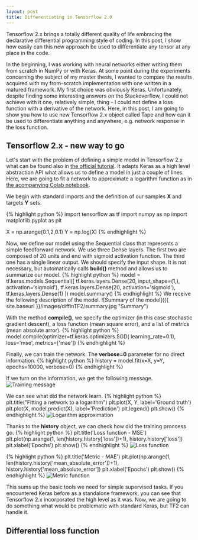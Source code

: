```yaml
---
layout: post
title: Differentiating in Tensorflow 2.0
---
```


Tensorflow 2.x brings a totally different quality of life embracing the declarative differential programming style of coding. In this post, I show how easily can this new approach be used to differentiate any tensor at any place in the code.

In the beginning, I was working with neural networks either writing them from scratch in NumPy or with Keras. At some point during the experiments concerning the subject of my master thesis, I wanted to compare the results acquired with my from-scratch implementation with one written in a matured framework. My first choice was obviously Keras. Unfortunately, despite finding some interesting answers on the Stackoverflow, I could not achieve with it one, relatively simple, thing - I could not define a loss function with a derivative of the network. Here, in this post, I am going to show you how to use new Tensorflow 2.x object called Tape and how can it be used to differentiate anything and anywhere, e.g. network response in the loss function.

## Tensorflow 2.x - new way to go

Let's start with the problem of defining a simple model in Tensorflow 2.x what can be found also in [the official tutorial](https://www.tensorflow.org/tutorials/quickstart/beginner). It adapts Keras as a high level abstraction API what allows us to define a model in just a couple of lines. Here, we are going to fit a network to approximate a logarithm function as in [the acompanying Colab notebook](https://colab.research.google.com/drive/17P6XDmYbNULQOgnEjxJJDwOYfaNbxopK).

We begin with standard imports and the definition of our samples **X** and targets **Y** sets.

{% highlight python %}
import tensorflow as tf
import numpy as np
import matplotlib.pyplot as plt

X = np.arange(0.1,2,0.1)
Y = np.log(X)
{% endhighlight %}

Now, we define our model using the Sequential class that represents a simple feedforward network. We use three Dense layers. The first two are composed of 20 units and end with sigmoid activation function. The third one has a single linear output. We should specify the input shape. It is not necessary, but automatically calls **build()** method and allows us to summarize our model.
{% highlight python %}
model = tf.keras.models.Sequential([
    tf.keras.layers.Dense(20, input_shape=(1,),
                            activation='sigmoid'),
    tf.keras.layers.Dense(20, activation='sigmoid'),
    tf.keras.layers.Dense(1)
])
model.summary()
{% endhighlight %}
We receive the following description of the model.
![Summary of the model]({{ site.baseurl }}/images/diffinTF2/summary.jpg "Summary")

With the method **compile()**, we specify the optimizer (in this case stochastic gradient descent), a loss function (mean square error), and a list of metrics (mean absolute arror).
{% highlight python %}
model.compile(optimizer=tf.keras.optimizers.SGD(
    learning_rate=0.1),
    loss='mse',
    metrics=['mae'])
{% endhighlight %}

Finally, we can train the network. The **verbose=0** parameter for no direct information.
{% highlight python %}
history = model.fit(x=X, y=Y, epochs=10000, verbose=0)
{% endhighlight %}

If we turn on the information, we get the following message.
![Training message]({{site.baseurl}}/images/diffinTF2/fit.jpg "Training message")

We can see what did the network learn.
{% highlight python %}
plt.title("Fitting a network to a logarithm")
plt.plot(X, Y, label='Ground truth')
plt.plot(X, model.predict(X), label='Prediction')
plt.legend()
plt.show()
{% endhighlight %}
![Logarithm approximation]({{site.baseurl}}/images/diffinTF2/function.jpg "Approximated function")

Thanks to the **history** object, we can check how did the training proccess go.
{% highlight python %}
plt.title('Loss function - MSE')
plt.plot(np.arange(1, len(history.history['loss'])+1),
        history.history['loss'])
plt.xlabel('Epochs')
plt.show()
{% endhighlight %}
![Loss function]({{site.baseurl}}/images/diffinTF2/loss.jpg "Loss function - MSE")

{% highlight python %}
plt.title('Metric - MAE')
plt.plot(np.arange(1, len(history.history['mean_absolute_error'])+1),
        history.history['mean_absolute_error'])
plt.xlabel('Epochs')
plt.show()
{% endhighlight %}
![Metric function]({{site.baseurl}}/images/diffinTF2/metric.jpg "Metric - MAE")

This sums up the basic tools we need for simple supervised tasks. If you encountered Keras before as a standalone framework, you can see that Tensorflow 2.x incorporated the high level as it was. Now, we are going to do something what would be problematic with standard Keras, but TF2 can handle it.

## Differential loss function